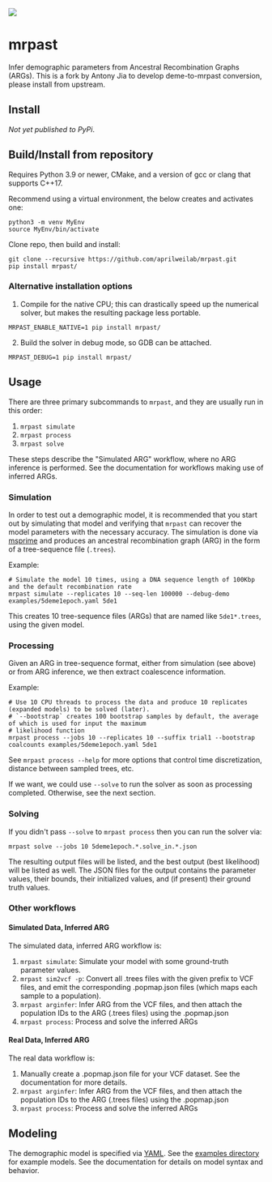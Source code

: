 ![](https://github.com/aprilweilab/mrpast/actions/workflows/python-package.yml/badge.svg)


# mrpast
Infer demographic parameters from Ancestral Recombination Graphs (ARGs).
This is a fork by Antony Jia to develop deme-to-mrpast conversion, please install from upstream.

## Install

_Not yet published to PyPi_.

## Build/Install from repository

Requires Python 3.9 or newer, CMake, and a version of gcc or clang that supports C++17.

Recommend using a virtual environment, the below creates and activates one:
```
python3 -m venv MyEnv
source MyEnv/bin/activate
```

Clone repo, then build and install:
```
git clone --recursive https://github.com/aprilweilab/mrpast.git
pip install mrpast/
```

### Alternative installation options

1. Compile for the native CPU; this can drastically speed up the numerical solver, but makes the resulting package less portable.
```
MRPAST_ENABLE_NATIVE=1 pip install mrpast/ 
```

2. Build the solver in debug mode, so GDB can be attached.
```
MRPAST_DEBUG=1 pip install mrpast/
```

## Usage

There are three primary subcommands to `mrpast`, and they are usually run in this order:
1. `mrpast simulate`
2. `mrpast process`
3. `mrpast solve`

These steps describe the "Simulated ARG" workflow, where no ARG inference is performed. See
the documentation for workflows making use of inferred ARGs.

### Simulation

In order to test out a demographic model, it is recommended that you start out
by simulating that model and verifying that `mrpast` can recover the model
parameters with the necessary accuracy. The simulation is done via
[msprime](https://tskit.dev/msprime/docs/stable/intro.html) and produces an
ancestral recombination graph (ARG) in the form of a tree-sequence file
(`.trees`).

Example:
```
# Simulate the model 10 times, using a DNA sequence length of 100Kbp and the default recombination rate
mrpast simulate --replicates 10 --seq-len 100000 --debug-demo examples/5deme1epoch.yaml 5de1
```

This creates 10 tree-sequence files (ARGs) that are named like `5de1*.trees`, using the given model.

### Processing

Given an ARG in tree-sequence format, either from simulation (see above) or from
ARG inference, we then extract coalescence information.

Example:
```
# Use 10 CPU threads to process the data and produce 10 replicates (expanded models) to be solved (later).
# `--bootstrap` creates 100 bootstrap samples by default, the average of which is used for input the maximum
# likelihood function
mrpast process --jobs 10 --replicates 10 --suffix trial1 --bootstrap coalcounts examples/5deme1epoch.yaml 5de1
```

See `mrpast process --help` for more options that control time discretization, distance between sampled trees, etc.

If we want, we could use `--solve` to run the solver as soon as processing completed. Otherwise, see the next section.

### Solving

If you didn't pass `--solve` to `mrpast process` then you can run the solver via:
```
mrpast solve --jobs 10 5deme1epoch.*.solve_in.*.json
```

The resulting output files will be listed, and the best output (best likelihood)
will be listed as well. The JSON files for the output contains the parameter
values, their bounds, their initialized values, and (if present) their ground
truth values.

### Other workflows

#### Simulated Data, Inferred ARG

The simulated data, inferred ARG workflow is:
1. `mrpast simulate`: Simulate your model with some ground-truth parameter values.
2. `mrpast sim2vcf -p`: Convert all .trees files with the given prefix to VCF files, and emit the corresponding .popmap.json files (which maps each sample to a population).
3. `mrpast arginfer`: Infer ARG from the VCF files, and then attach the population IDs to the ARG (.trees files) using the .popmap.json
4. `mrpast process`: Process and solve the inferred ARGs

#### Real Data, Inferred ARG

The real data workflow is:
1. Manually create a .popmap.json file for your VCF dataset. See the documentation for more details.
2. `mrpast arginfer`: Infer ARG from the VCF files, and then attach the population IDs to the ARG (.trees files) using the .popmap.json
3. `mrpast process`: Process and solve the inferred ARGs

## Modeling

The demographic model is specified via [YAML](https://yaml.org/). See the [examples directory](https://github.com/aprilweilab/mrpast/tree/main/examples) for example models. See the documentation for details on model syntax and behavior.